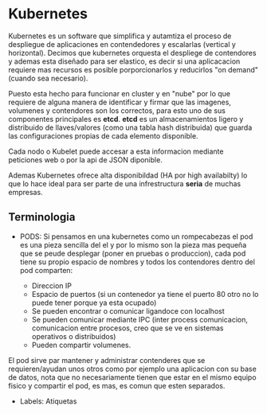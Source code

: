 # Kubernetes

Kubernetes es un software que simplifica y autamtiza el proceso de despliegue de aplicaciones 
en contendedores y escalarlas (vertical y horizontal). Decimos que kubernetes orquesta el despliege de 
contendores y ademas esta diseñado para ser elastico, es decir si una aplicacacion requiere mas recursos
es posible porporcionarlos y reducirlos "on demand" (cuando sea necesario). 

Puesto esta hecho para funcionar en cluster y en "nube" por lo que requiere de alguna manera de identificar
y firmar que las imagenes, volumenes y contendores son los correctos, para esto uno de sus componentes
principales es __etcd__. __etcd__ es un almacenamientos ligero y distribuido de llaves/valores 
(como una tabla hash distribuida) que guarda las configuraciones propias de cada elemento disponible.

Cada nodo o Kubelet puede accesar a esta informacion mediante peticiones web o por la api de JSON diponible.

Ademas Kubernetes ofrece alta disponibildad (HA por high availabilty) lo que lo hace ideal para ser
parte de una infrestructura __seria__ de muchas empresas.

## Terminologia

* PODS: Si pensamos en una kubernetes como un rompecabezas el pod es una pieza sencilla del el y
por lo mismo son la pieza mas pequeña que se peude desplegar (poner en pruebas o produccion), cada pod tiene su propio
espacio de nombres y todos los contendores dentro del pod comparten:

  * Direccion IP
  * Espacio de puertos (si un contenedor ya tiene el puerto 80 otro no lo puede tener porque ya esta ocupado)
  * Se pueden encontrar o comunicar ligandoce con localhost
  * Se pueden comunicar mediante IPC (inter process comunicacion, comunicacion entre procesos, creo que se ve en sistemas operativos o distribuidos)
  * Pueden compartir volumenes.
  
El pod sirve par mantener y administrar contenderes que se requieren/ayudan unos otros como por ejemplo una aplicacion con su base de datos, nota que no necesariamente tienen que estar en el mismo equipo fisico y compartir el pod, es mas, es comun que esten separados.

* Labels: Atiquetas
